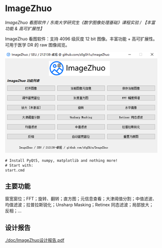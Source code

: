 # ImageZhuo

*ImageZhuo 看图软件 / 东南大学研究生《数字图像处理基础》课程实验 / 【丰富功能 & 高可扩展性】*

ImageZhuo 看图软件：支持 4096 级灰度 12 bit 图像。丰富功能 + 高可扩展性。可用于医学 DR 的 raw 图像阅览。

![image-20211115220506552](README.assets/image-20211115220506552.png)

```shell
# Install PyQt5, numpy, matplotlib and nothing more!
# Start with:
start.cmd
```

## 主要功能

窗宽窗位；FFT；旋转、翻转；直方图；元信息查看；大津阈值分割；中值滤波、均值滤波；拉普拉斯锐化；Unsharp Masking；Retinex 同态滤波；局部放大；反相；…

## 设计报告

[./doc/ImageZhuo设计报告.pdf](./doc/ImageZhuo设计报告.pdf)
